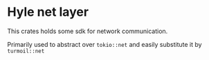 # Hyle net layer

This crates holds some sdk for network communication.

Primarily used to abstract over `tokio::net` and easily substitute it by `turmoil::net`
